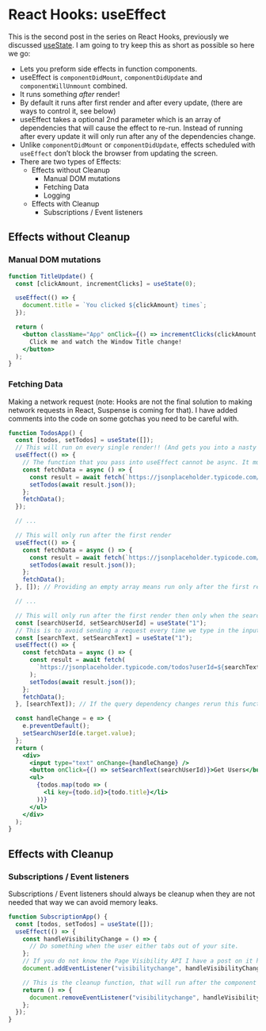 # React Hooks: useEffect

This is the second post in the series on React Hooks, previously we discussed [useState](https://thedeployguy.com). I am going to try keep this as short as possible so here we go:

- Lets you preform side effects in function components.
- useEffect is `componentDidMount`, `componentDidUpdate` and `componentWillUnmount` combined.
- It runs something _after_ render!
- By default it runs after first render and after every update, (there are ways to control it, see below)
- useEffect takes a optional 2nd parameter which is an array of dependencies that will cause the effect to re-run. Instead of running after every update it will only run after any of the dependencies change.
- Unlike `componentDidMount` or `componentDidUpdate`, effects scheduled with `useEffect` don’t block the browser from updating the screen.
- There are two types of Effects:
  <!-- TODO: Add link to Effect without cleanup -->
  - Effects without Cleanup
    - Manual DOM mutations
    - Fetching Data
    - Logging
      <!-- TODO: Add link to Effect with Cleanup -->
  - Effects with Cleanup
    - Subscriptions / Event listeners

## Effects without Cleanup

### Manual DOM mutations

```jsx
function TitleUpdate() {
  const [clickAmount, incrementClicks] = useState(0);

  useEffect(() => {
    document.title = `You clicked ${clickAmount} times`;
  });

  return (
    <button className="App" onClick={() => incrementClicks(clickAmount + 1)}>
      Click me and watch the Window Title change!
    </button>
  );
}
```

### Fetching Data

Making a network request (note: Hooks are not the final solution to making network requests in React, Suspense is coming for that).
I have added comments into the code on some gotchas you need to be careful with.

```jsx
function TodosApp() {
  const [todos, setTodos] = useState([]);
  // This will run on every single render!! (And gets you into a nasty loop)
  useEffect(() => {
    // The function that you pass into useEffect cannot be async. It must return a cleanup function or nothing.
    const fetchData = async () => {
      const result = await fetch(`https://jsonplaceholder.typicode.com/todos`);
      setTodos(await result.json());
    };
    fetchData();
  });

  // ...

  // This will only run after the first render
  useEffect(() => {
    const fetchData = async () => {
      const result = await fetch(`https://jsonplaceholder.typicode.com/todos`);
      setTodos(await result.json());
    };
    fetchData();
  }, []); // Providing an empty array means run only after the first render or this function had no "dependencies" requiring it to rerun.

  // ...

  // This will only run after the first render then only when the searchUserId state changes, defaults to '1'
  const [searchUserId, setSearchUserId] = useState("1");
  // This is to avoid sending a request every time we type in the input
  const [searchText, setSearchText] = useState("1");
  useEffect(() => {
    const fetchData = async () => {
      const result = await fetch(
        `https://jsonplaceholder.typicode.com/todos?userId=${searchText}`
      );
      setTodos(await result.json());
    };
    fetchData();
  }, [searchText]); // If the query dependency changes rerun this function

  const handleChange = e => {
    e.preventDefault();
    setSearchUserId(e.target.value);
  };
  return (
    <div>
      <input type="text" onChange={handleChange} />
      <button onClick={() => setSearchText(searchUserId)}>Get Users</button>
      <ul>
        {todos.map(todo => (
          <li key={todo.id}>{todo.title}</li>
        ))}
      </ul>
    </div>
  );
}
```

## Effects with Cleanup

### Subscriptions / Event listeners

Subscriptions / Event listeners should always be cleanup when they are not needed that way we can avoid memory leaks.

```jsx
function SubscriptionApp() {
  const [todos, setTodos] = useState([]);
  useEffect(() => {
    const handleVisibilityChange = () => {
      // Do something when the user either tabs out of your site.
    };
    // If you do not know the Page Visibility API I have a post on it here: https://thedeployguy.com/reducing-unnecessary-network-requests-using-the-page-visibility-api/
    document.addEventListener("visibilitychange", handleVisibilityChange);

    // This is the cleanup function, that will run after the component is unmounted .... (like componentDidUnmount)
    return () => {
      document.removeEventListener("visibilitychange", handleVisibilityChange);
    };
  });
}
```
